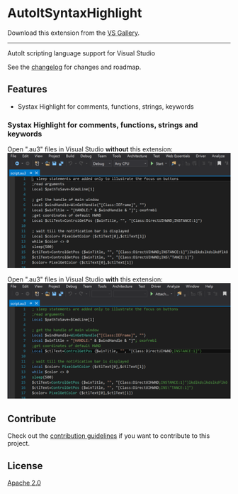 # AutoItSyntaxHighlight

<!-- Update the VS Gallery link after you upload the VSIX-->
Download this extension from the [VS Gallery](https://visualstudiogallery.msdn.microsoft.com/[GuidFromGallery]).

---------------------------------------

AutoIt scripting language support for Visual Studio

See the [changelog](CHANGELOG.md) for changes and roadmap.

## Features

- Systax Highlight for comments, functions, strings, keywords

### Systax Highlight for comments, functions, strings and keywords

Open ".au3" files in Visual Studio **without** this extension:
![Without Extension](Images/WithoutExtension.png)

Open ".au3" files in Visual Studio **with** this extension:
![With Extension](Images/WithExtension.png)

## Contribute
Check out the [contribution guidelines](CONTRIBUTING.md)
if you want to contribute to this project.

## License
[Apache 2.0](LICENSE)